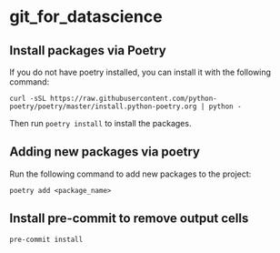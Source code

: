 # git_for_datascience

## Install packages via Poetry

If you do not have poetry installed, you can install it with the following command:

```
curl -sSL https://raw.githubusercontent.com/python-poetry/poetry/master/install.python-poetry.org | python -
```

Then run `poetry install` to install the packages.

## Adding new packages via poetry
Run the following command to add new packages to the project:

`poetry add <package_name>`

## Install pre-commit to remove output cells

`pre-commit install`
